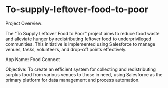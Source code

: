 # To-supply-leftover-food-to-poor
Project Overview:

The "To Supply Leftover Food to Poor" project aims to reduce food waste and alleviate hunger by redistributing leftover food to underprivileged communities. This initiative is implemented using Salesforce to manage venues, tasks, volunteers, and drop-off points effectively.

App Name: Food Connect

Objective: To create an efficient system for collecting and redistributing surplus food from various venues to those in need, using Salesforce as the primary platform for data management and process automation.

